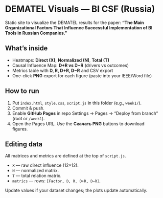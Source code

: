 # DEMATEL Visuals — BI CSF (Russia)

Static site to visualize the DEMATEL results for the paper:
**“The Main Organizational Factors That Influence Successful Implementation of BI Tools in Russian Companies.”**

## What’s inside
- Heatmaps: **Direct (X)**, **Normalized (N)**, **Total (T)**
- Causal Influence Map: **D+R vs D−R** (drivers vs outcomes)
- Metrics table with **D, R, D+R, D−R** and CSV export
- One-click **PNG** export for each figure (paste into your IEEE/Word file)

## How to run
1. Put `index.html`, `style.css`, `script.js` in this folder (e.g., `week1/`).
2. Commit & push.
3. Enable **GitHub Pages** in repo Settings → Pages → “Deploy from branch” (root or `/week1`).
4. Open the Pages URL. Use the **Скачать PNG** buttons to download figures.

## Editing data
All matrices and metrics are defined at the top of `script.js`.
- `X` — raw direct influence (12×12).
- `N` — normalized matrix.
- `T` — total relation matrix.
- `metrics` — rows: `[Factor, D, R, D+R, D−R]`.

Update values if your dataset changes; the plots update automatically.
